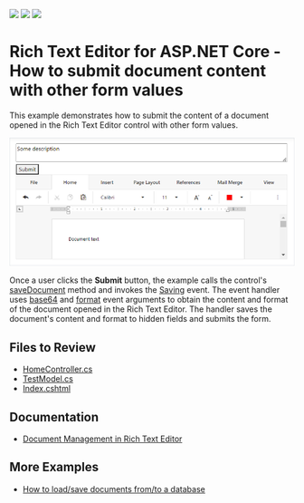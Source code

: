 <!-- default badges list -->
![](https://img.shields.io/endpoint?url=https://codecentral.devexpress.com/api/v1/VersionRange/281152544/22.2.2%2B)
[![](https://img.shields.io/badge/Open_in_DevExpress_Support_Center-FF7200?style=flat-square&logo=DevExpress&logoColor=white)](https://supportcenter.devexpress.com/ticket/details/T915793)
[![](https://img.shields.io/badge/📖_How_to_use_DevExpress_Examples-e9f6fc?style=flat-square)](https://docs.devexpress.com/GeneralInformation/403183)
<!-- default badges end -->
# Rich Text Editor for ASP.NET Core - How to submit document content with other form values

This example demonstrates how to submit the content of a document opened in the Rich Text Editor control with other form values.

![Submit Document Content](result.png)

Once a user clicks the **Submit** button, the example calls the control's [saveDocument](https://docs.devexpress.com/AspNetCore/js-DevExpress.RichEdit.RichEdit#js_devexpress_richedit_richedit_savedocument) method and invokes the [Saving](https://docs.devexpress.com/AspNetCore/DevExpress.AspNetCore.RichEdit.RichEditBuilder.OnSaving%28System.String%29) event. The event handler uses [base64](https://docs.devexpress.com/AspNetCore/js-DevExpress.RichEdit.SavingEventArgs#js_devexpress_richedit_savingeventargs_base64) and [format](https://docs.devexpress.com/AspNetCore/js-DevExpress.RichEdit.SavingEventArgs#js_devexpress_richedit_savingeventargs_format) event arguments to obtain the content and format of the document opened in the Rich Text Editor. The handler saves the document's content and format to hidden fields and submits the form.

## Files to Review

* [HomeController.cs](./CS/Controllers/HomeController.cs)
* [TestModel.cs](./CS/Models/TestModel.cs)
* [Index.cshtml](./CS/Views/Home/Index.cshtml)

## Documentation

* [Document Management in Rich Text Editor](https://docs.devexpress.com/AspNetCore/400972/rich-edit/document-management)

## More Examples

* [How to load/save documents from/to a database](https://github.com/DevExpress-Examples/asp-net-core-richedit-work-with-database)
